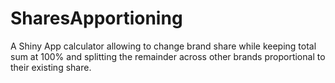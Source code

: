 # SharesApportioning
A Shiny App calculator allowing to change brand share while keeping total sum at 100% and splitting the remainder across other brands proportional to their existing share.
<link rel="stylesheet" href="https://denisafonin.shinyapps.io/SharesApportioning/">
